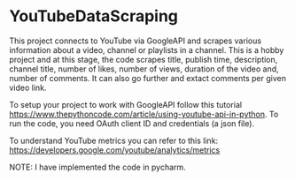 # YouTubeDataScraping
This project connects to YouTube via GoogleAPI and scrapes various information about a video, channel or playlists in a channel.
This is a hobby project and at this stage, the code scrapes title, publish time, description, channel title, number of likes, number of views, duration of the video and, number of comments. It can also go further and extact comments per given video link. 

To setup your project to work with GoogleAPI follow this tutorial https://www.thepythoncode.com/article/using-youtube-api-in-python. To run the code, you need OAuth client ID and credentials (a json file). 

To understand YouTube metrics you can refer to this link: https://developers.google.com/youtube/analytics/metrics

NOTE: I have implemented the code in pycharm. 
